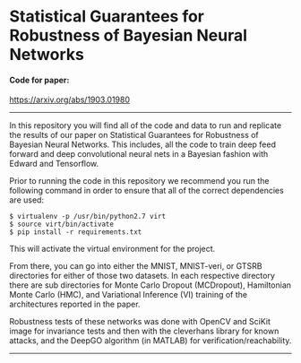# Statistical Guarantees for Robustness of Bayesian Neural Networks

#### Code for paper:

https://arxiv.org/abs/1903.01980

-------------------------------------

In this repository you will find all of the code and data to run and replicate the
results of our paper on Statistical Guarantees for Robustness of Bayesian Neural Networks.
This includes, all the code to train deep feed forward and deep convolutional
neural nets in a Bayesian fashion with Edward and Tensorflow. 

Prior to running the code in this repository we recommend you run the following
command in order to ensure that all of the correct dependencies are used:

```
$ virtualenv -p /usr/bin/python2.7 virt
$ source virt/bin/activate
$ pip install -r requirements.txt
```

This will activate the virtual environment for the project.

From there, you can go into either the MNIST, MNIST-veri, or GTSRB directories for either
of those two datasets. In each respective directory there are sub directories
for Monte Carlo Dropout (MCDropout), Hamiltonian Monte Carlo (HMC), and Variational
Inference (VI) training of the architectures reported in the paper.

Robustness tests of these networks was done with OpenCV and SciKit image
for invariance tests and then with the cleverhans library for known attacks,
and the DeepGO algorithm (in MATLAB) for verification/reachability.

-------------------------------------
